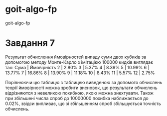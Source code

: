 # goit-algo-fp
goit-algo-fp
# Завдання 7
Результат обчислення ймовірностей випаду суми двох кубиків за допомогою методу Монте-Карло
з імітацією 100000 кидків виглядає так:
Сума	|	 Ймовірність 
2		|	2.80%
3		|	5.37%
4		|	8.39%
5		|	10.99%
6		|	13.77%
7		|	16.86%
8		|	13.90%
9		|	11.18%
10		|	8.43%
11		|	5.57%
12		|	2.75%

Порівнюючи цю таблицю з таблицею виведеною за допомого обчислень теорії ймовірності можна зробити висновок, що 
результати обчислень відрізняются з невеликою похибкою, якою можна знехтувати. Також при збільшені числа спроб до 10000000
похибка наближається до 0.02%, звідси випливає, що зі збільшенням спроб збільшується точність обчислень.